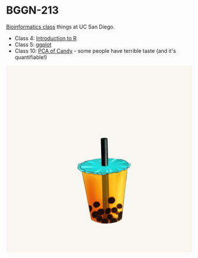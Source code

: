 # BGGN-213

[Bioinformatics class](https://bioboot.github.io/bggn213_F22/) things at UC San Diego. 

- Class 4: [Introduction to R]()  
- Class 5: [ggplot]()  
- Class 10: [PCA of Candy](https://htmlpreview.github.io/?https://github.com/mduquette22/bggn213/blob/main/Class10%20-%20CANDY/Class10%20-%20Dandy%20Candy.html) - some people have terrible taste (and it's quantifiable!)  

![](https://raw.githubusercontent.com/mduquette22/bggn213/main/Boba_Loading.gif)
